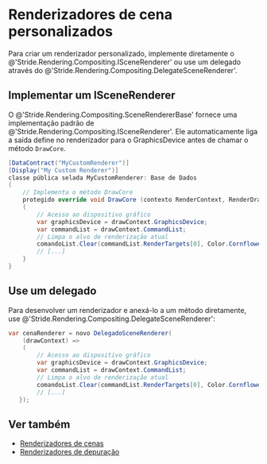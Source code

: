 # Renderizadores de cena personalizados

Para criar um renderizador personalizado, implemente diretamente o @'Stride.Rendering.Compositing.ISceneRenderer' ou use um delegado através do @'Stride.Rendering.Compositing.DelegateSceneRenderer'.

## Implementar um ISceneRenderer

O @'Stride.Rendering.Compositing.SceneRendererBase' fornece uma implementação padrão de @'Stride.Rendering.Compositing.ISceneRenderer'. Ele automaticamente liga a saída define no renderizador para o GraphicsDevice antes de chamar o método `DrawCore`.

```cs
[DataContract("MyCustomRenderer")]
[Display("My Custom Renderer")]
classe pública selada MyCustomRenderer: Base de Dados
(
    // Implementa o método DrawCore
    protegido override void DrawCore (contexto RenderContext, RenderDrawContext drawContext)
    (
        // Acesso ao dispositivo gráfico
        var graphicsDevice = drawContext.GraphicsDevice;
        var commandList = drawContext.CommandList;
        // Limpa o alvo de renderização atual
        comandoList.Clear(commandList.RenderTargets[0], Color.CornflowerBlue);
        // [...] 
    }
}
```

## Use um delegado

Para desenvolver um renderizador e anexá-lo a um método diretamente, use @'Stride.Rendering.Compositing.DelegateSceneRenderer':

```cs
var cenaRenderer = novo DelegadoSceneRenderer(
    (drawContext) =>
    (
        // Acesso ao dispositivo gráfico
        var graphicsDevice = drawContext.GraphicsDevice;
        var commandList = drawContext.CommandList;
        // Limpa o alvo de renderização atual
        comandoList.Clear(commandList.RenderTargets[0], Color.CornflowerBlue);
        // [...] 
   });
```

## Ver também

* [Renderizadores de cenas](scene-renderers.md)
* [Renderizadores de depuração](debug-renderers.md)
